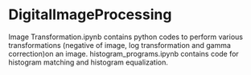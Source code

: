 # DigitalImageProcessing

Image Transformation.ipynb contains python codes to perform various transformations (negative of image, log transformation and gamma correction)on an image.
histogram_programs.ipynb contains code for histogram matching and histogram equalization.
